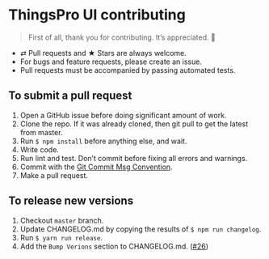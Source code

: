 # ThingsPro UI contributing

> First of all, thank you for contributing. It’s appreciated. 🙌

* ⇄ Pull requests and ★ Stars are always welcome.
* For bugs and feature requests, please create an issue.
* Pull requests must be accompanied by passing automated tests.

## To submit a pull request

1. Open a GitHub issue before doing significant amount of work.
2. Clone the repo. If it was already cloned, then git pull to get the latest from master.
4. Run `$ npm install` before anything else, and wait.
5. Write code.
6. Run lint and test. Don’t commit before fixing all errors and warnings.
7. Commit with the [Git Commit Msg Convention](http://karma-runner.github.io/1.0/dev/git-commit-msg.html).
8. Make a pull request.

## To release new versions

1. Checkout `master` branch.
2. Update CHANGELOG.md by copying the results of `$ npm run changelog`.
3. Run `$ yarn run release`.
4. Add the `Bump Verions` section to CHANGELOG.md. ([#26](https://github.com/lerna/lerna-changelog/issues/26))
